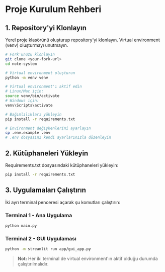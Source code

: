 # Proje Kurulum Rehberi

## 1. Repository'yi Klonlayın

Yerel proje klasörünü oluşturup repository'yi klonlayın. Virtual environment (venv) oluşturmayı unutmayın.

```bash
# Fork'unuzu klonlayın
git clone <your-fork-url>
cd note-system

# Virtual environment oluşturun
python -m venv venv

# Virtual environment'ı aktif edin
# Linux/Mac için:
source venv/bin/activate
# Windows için:
venv\Scripts\activate

# Bağımlılıkları yükleyin
pip install -r requirements.txt

# Environment değişkenlerini ayarlayın
cp .env.example .env
# .env dosyasını kendi ayarlarınızla düzenleyin
```

## 2. Kütüphaneleri Yükleyin

Requirements.txt dosyasındaki kütüphaneleri yükleyin:

```bash
pip install -r requirements.txt
```

## 3. Uygulamaları Çalıştırın

İki ayrı terminal penceresi açarak şu komutları çalıştırın:

### Terminal 1 - Ana Uygulama
```bash
python main.py
```

### Terminal 2 - GUI Uygulaması
```bash
python -m streamlit run app/gui_app.py
```

> **Not:** Her iki terminal de virtual environment'ın aktif olduğu durumda çalıştırılmalıdır.